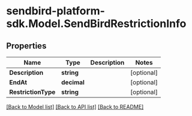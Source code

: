 
# sendbird-platform-sdk.Model.SendBirdRestrictionInfo

## Properties

Name | Type | Description | Notes
------------ | ------------- | ------------- | -------------
**Description** | **string** |  | [optional] 
**EndAt** | **decimal** |  | [optional] 
**RestrictionType** | **string** |  | [optional] 

[[Back to Model list]](../README.md#documentation-for-models)
[[Back to API list]](../README.md#documentation-for-api-endpoints)
[[Back to README]](../README.md)


